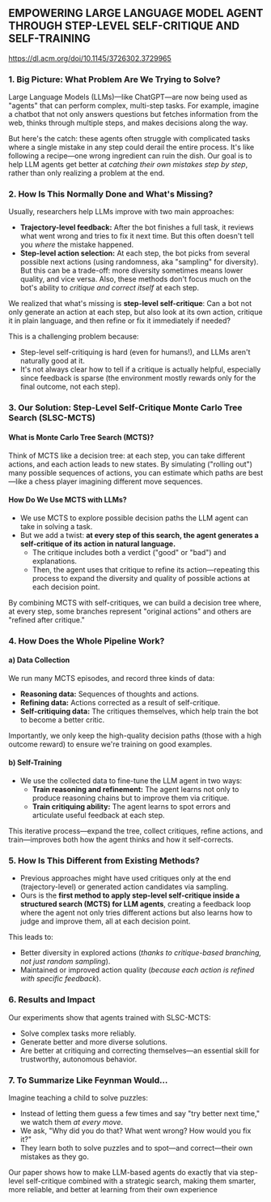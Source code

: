 ## EMPOWERING LARGE LANGUAGE MODEL AGENT THROUGH STEP-LEVEL SELF-CRITIQUE AND SELF-TRAINING
https://dl.acm.org/doi/10.1145/3726302.3729965

### 1. **Big Picture: What Problem Are We Trying to Solve?**

Large Language Models (LLMs)—like ChatGPT—are now being used as "agents" that can perform complex, multi-step tasks. For example, imagine a chatbot that not only answers questions but fetches information from the web, thinks through multiple steps, and makes decisions along the way.

But here's the catch: these agents often struggle with complicated tasks where a single mistake in any step could derail the entire process. It's like following a recipe—one wrong ingredient can ruin the dish. Our goal is to help LLM agents get better at _catching their own mistakes step by step_, rather than only realizing a problem at the end.

### 2. **How Is This Normally Done and What's Missing?**

Usually, researchers help LLMs improve with two main approaches:

- **Trajectory-level feedback:** After the bot finishes a full task, it reviews what went wrong and tries to fix it next time. But this often doesn't tell you _where_ the mistake happened.
- **Step-level action selection:** At each step, the bot picks from several possible next actions (using randomness, aka "sampling" for diversity). But this can be a trade-off: more diversity sometimes means lower quality, and vice versa. Also, these methods don't focus much on the bot's ability to _critique and correct itself_ at each step.

We realized that what's missing is **step-level self-critique**: Can a bot not only generate an action at each step, but also look at its own action, critique it in plain language, and then refine or fix it immediately if needed?

This is a challenging problem because:

- Step-level self-critiquing is hard (even for humans!), and LLMs aren't naturally good at it.
- It's not always clear how to tell if a critique is actually helpful, especially since feedback is sparse (the environment mostly rewards only for the final outcome, not each step).

### 3. **Our Solution: Step-Level Self-Critique Monte Carlo Tree Search (SLSC-MCTS)**

#### What is Monte Carlo Tree Search (MCTS)?

Think of MCTS like a decision tree: at each step, you can take different actions, and each action leads to new states. By simulating ("rolling out") many possible sequences of actions, you can estimate which paths are best—like a chess player imagining different move sequences.

#### How Do We Use MCTS with LLMs?

- We use MCTS to explore possible decision paths the LLM agent can take in solving a task.
- But we add a twist: **at every step of this search, the agent generates a self-critique of its action in natural language.**
    - The critique includes both a verdict ("good" or "bad") and explanations.
    - Then, the agent uses that critique to refine its action—repeating this process to expand the diversity and quality of possible actions at each decision point.

By combining MCTS with self-critiques, we can build a decision tree where, at every step, some branches represent "original actions" and others are "refined after critique."

### 4. **How Does the Whole Pipeline Work?**

#### a) Data Collection

We run many MCTS episodes, and record three kinds of data:

- **Reasoning data:** Sequences of thoughts and actions.
- **Refining data:** Actions corrected as a result of self-critique.
- **Self-critiquing data:** The critiques themselves, which help train the bot to become a better critic.

Importantly, we only keep the high-quality decision paths (those with a high outcome reward) to ensure we're training on good examples.

#### b) Self-Training

- We use the collected data to fine-tune the LLM agent in two ways:
    - **Train reasoning and refinement:** The agent learns not only to produce reasoning chains but to improve them via critique.
    - **Train critiquing ability:** The agent learns to spot errors and articulate useful feedback at each step.

This iterative process—expand the tree, collect critiques, refine actions, and train—improves both how the agent thinks and how it self-corrects.

### 5. **How Is This Different from Existing Methods?**

- Previous approaches might have used critiques only at the end (trajectory-level) or generated action candidates via sampling.
- Ours is the **first method to apply step-level self-critique inside a structured search (MCTS) for LLM agents**, creating a feedback loop where the agent not only tries different actions but also learns how to judge and improve them, all at each decision point.

This leads to:

- Better diversity in explored actions (_thanks to critique-based branching, not just random sampling_).
- Maintained or improved action quality (_because each action is refined with specific feedback_).

### 6. **Results and Impact**

Our experiments show that agents trained with SLSC-MCTS:

- Solve complex tasks more reliably.
- Generate better and more diverse solutions.
- Are better at critiquing and correcting themselves—an essential skill for trustworthy, autonomous behavior.

### 7. **To Summarize Like Feynman Would…**

Imagine teaching a child to solve puzzles:

- Instead of letting them guess a few times and say "try better next time," we watch them _at every move_.
- We ask, "Why did you do that? What went wrong? How would you fix it?"
- They learn both to solve puzzles and to spot—and correct—their own mistakes as they go.

Our paper shows how to make LLM-based agents do exactly that via step-level self-critique combined with a strategic search, making them smarter, more reliable, and better at learning from their own experience